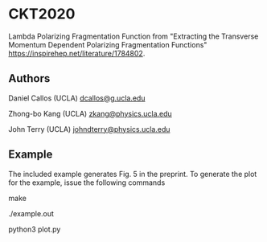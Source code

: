# CKT2020

Lambda Polarizing Fragmentation Function from "Extracting the Transverse Momentum Dependent Polarizing Fragmentation Functions" https://inspirehep.net/literature/1784802.

## Authors

Daniel Callos (UCLA) dcallos@g.ucla.edu

Zhong-bo Kang (UCLA) zkang@physics.ucla.edu

John Terry (UCLA) johndterry@physics.ucla.edu

## Example

The included example generates Fig. 5 in the preprint. To generate the plot for the example, issue the following commands

make

./example.out

python3 plot.py

